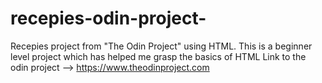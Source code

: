 # recepies-odin-project-
Recepies project from "The Odin Project" using HTML.
This is a beginner level project which has helped me grasp the basics of HTML
Link to the odin project --> https://www.theodinproject.com 